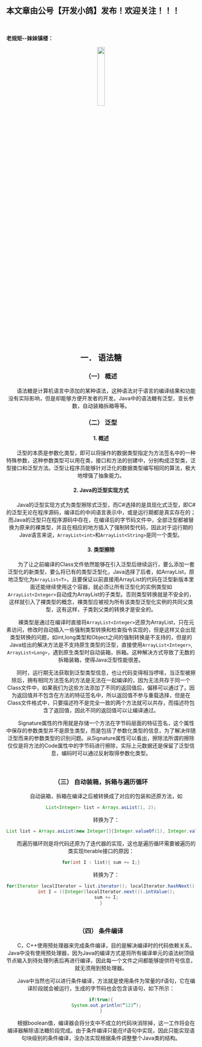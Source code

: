 ﻿## 本文章由公号【开发小鸽】发布！欢迎关注！！！
<br>

**老规矩--妹妹镇楼：**
<center>
<img src="https://img-blog.csdnimg.cn/20200721223424816.JPG"   width="20%">

## 一．	语法糖

### （一）	概述
&nbsp;  &nbsp;  &nbsp;  &nbsp;语法糖是计算机语言中添加的某种语法，这种语法对于语言的编译结果和功能没有实际影响，但是却能够方便开发者的开发。Java中的语法糖有泛型，变长参数，自动装箱拆箱等等。
<br>


### （二）	泛型

#### 1.	概述
&nbsp;  &nbsp;  &nbsp;  &nbsp;泛型的本质是参数化类型，即可以将操作的数据类型指定为方法签名中的一种特殊参数，这种参数类型可以用在类，接口和方法的创建中，分别构成泛型类，泛型接口和泛型方法。泛型让程序员能够针对泛化的数据类型编写相同的算法，极大地增强了抽象能力。
<br>



#### 2.	Java的泛型实现方式

&nbsp;  &nbsp;  &nbsp;  &nbsp;Java的泛型实现方式为类型擦除式泛型，而C#选择的是具现化式泛型，即C#的泛型无论在程序源码，编译后的中间语言表示中，或是运行期都是真实存在的；而Java的泛型只在程序源码中存在，在编译后的字节码文件中，全部泛型都被替换为原来的裸类型，并且在相应的地方插入了强制转型代码，因此对于运行期的Java语言来说，`ArrayList<int>`和`ArrayList<String>`是同一个类型。
<br>



#### 3.	类型擦除

&nbsp;  &nbsp;  &nbsp;  &nbsp;为了让之前编译的Class文件依然能够在引入泛型后继续运行，要么添加一套泛型化的新类型，要么将已有的类型泛型化，Java选择了后者，如ArrayList，原地泛型化为`ArrayList<T>`，且要保证以前直接用ArrayList的代码在泛型新版本里面还能继续使用这个容器，就必须让所有泛型化的实例类型如`ArrayList<Integer>`自动成为ArrayList的子类型。否则类型转换就是不安全的，这样就引入了裸类型的概念，裸类型应被视为所有该类型泛型化实例的共同父类型，这有这样，子类到父类的转换才是安全的。

&nbsp;  &nbsp;  &nbsp;  &nbsp;裸类型是通过在编译时直接将`ArrayList<Integer>`还原为ArrayList，只在元素访问，修改时自动插入一些强制类型转换和检查指令实现的，但是这样又会出现类型转换的问题，如int,long类型和Object之间的强制转换是不支持的，但是的Java给出的解决方法是不支持原生类型的泛型，直接使用`ArrayList<Integer>`, `ArrayList<Long>`，遇到原生类型时自动装箱，拆箱。这种解决方式导致了无数的拆箱装箱，使得Java泛型性能很差。

&nbsp;  &nbsp;  &nbsp;  &nbsp;同时，运行期无法获取到泛型类型信息，也让代码变得相当啰嗦，当泛型被擦除后，拥有相同方法签名的方法是无法在一起编译的，因为无法共存于同一个Class文件中，如果我们为这些方法添加了不同的返回值后，偏移可以通过了。因为返回值并不包含在方法的特征签名中，所以返回值不参与重载选择，但是在Class文件格式中，只要描述符不是完全一致的两个方法就可以共存，而描述符包含了返回值，因此不同的返回值可以让编译通过。

&nbsp;  &nbsp;  &nbsp;  &nbsp;Signature属性的作用就是存储一个方法在字节码层面的特征签名，这个属性中保存的参数类型并不是原生类型，而是包括了参数化类型的信息，为了解决伴随泛型而来的参数类型的识别问题。从Signature属性可以看出，擦除法所谓的擦除仅仅是将方法的Code属性中的字节码进行擦除，实际上元数据还是保留了泛型信息，编码时可以通过反射取得参数化类型。

<br>



### （三）	自动装箱，拆箱与遍历循环

&nbsp;  &nbsp;  &nbsp;  &nbsp;自动装箱，拆箱在编译之后被转换成了对应的包装和还原方法，如

```java
List<Integer> list = Arrays.asList(1, 2);
```

&nbsp;  &nbsp;  &nbsp;  &nbsp;转换为了：

```java
List list = Arrays.asList(new Integer[]{Integer.valueOf(1), Integer.valueOf(2)});
```

&nbsp;  &nbsp;  &nbsp;  &nbsp;而遍历循环则是将代码还原为了迭代器的实现，这也是遍历循环需要被遍历的类实现Iterable接口的原因：

```java
for(int I : list){ sum += I;}
```

&nbsp;  &nbsp;  &nbsp;  &nbsp;转换为了：

```java
for(Iterator localIterator = list.iterator(); localIterator.hashNext(); ){
	int I = ((Integer)localIterator.next()).intValue();
	sum += I;
}
```
<br>



### （四）	条件编译

&nbsp;  &nbsp;  &nbsp;  &nbsp;C，C++使用预处理器来完成条件编译，目的是解决编译时的代码依赖关系，Java中没有使用预处理器，因为Java的编译方式是将所有编译单元的语法树顶级节点输入到待处理列表后再进行编译，因此每一个文件之间都能够提供符号信息，就无须用到预处理器。

&nbsp;  &nbsp;  &nbsp;  &nbsp;Java中当然也可以进行条件编译，方法就是使用条件为常量的if语句，它在编译阶段就会被运行，生成的字节码也会包含该语句，如下所示：

```java
if(true){
	System.out.println(“123”);
}
```

&nbsp;  &nbsp;  &nbsp;  &nbsp;根据boolean值，编译器会将分支中不成立的代码块消除掉，这一工作将会在编译器解除语法糖阶段完成。由于条件编译只能在if语句中实现，因此只能实现语句块级别的条件编译，没办法实现根据条件调整整个Java类的结构。






